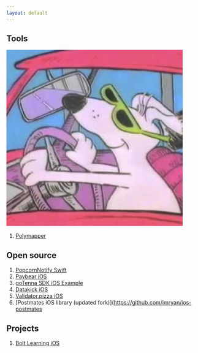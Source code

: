 ```yaml
---
layout: default
---
```


## Tools

<img class="profile-picture" src="default.jpg">

1. [Polymapper](http://ryans.online/polymapper)

## Open source

1. [PopcornNotify Swift](https://github.com/imryan/popcornnotify)
2. [Paybear iOS](https://github.com/imryan/paybear-ios)
3. [goTenna SDK iOS Example](https://github.com/imryan/hellogotenna)
4. [Datakick iOS](https://github.com/imryan/datakick-ios)
5. [Validator.pizza iOS](https://github.com/imryan/validatorpizza-ios)
6. [Postmates iOS library (updated fork)](https://github.com/imryan/ios-postmates

## Projects

1. [Bolt Learning iOS](https://www.learnwithbolt.com/)

